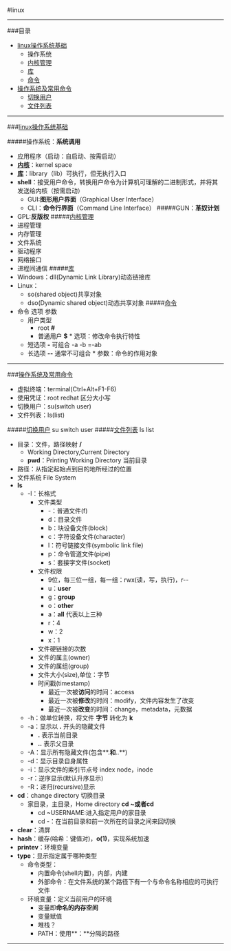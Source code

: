 #linux

---

###目录

* [linux操作系统基础](#linux操作系统基础)
	* 操作系统
	* [内核管理](#内核管理)
	* [库](#库)
	* [命令](#命令)
* [操作系统及常用命令](#操作系统及常用命令)
	* [切换用户](#切换用户)
    * [文件列表](#文件列表)

---

###[linux操作系统基础](id:linux操作系统基础)

#####操作系统：**系统调用**

  * 应用程序（启动：自启动、按需启动）
  * **[内核](#内核管理)**：kernel space
  * **[库](#库)**：library（lib）可执行，但无执行入口
  * **shell**：接受用户命令，转换用户命令为计算机可理解的二进制形式，并将其发送给内核（按需启动）
      * GUI:**图形用户界面**（Graphical User Interface）
      * CLI：**命令行界面**（Command Line Interface）
#####GUN：**革奴计划**
   * GPL:**反版权**
#####[内核管理](id:内核管理)
   * 进程管理
   * 内存管理
   * 文件系统
   * 驱动程序
   * 网络接口
   * 进程间通信 
#####[库](id:库)
   * Windows：dll(Dynamic Link Library)动态链接库
   * Linux：
      * so(shared object)共享对象
      * dso(Dynamic shared object)动态共享对象
#####[命令](id:命令)
   * 命令 选项 参数 
     * 用户类型
      	* root **#**
        * 普通用户 **$**
    * 选项：修改命令执行特性
      * 短选项 **-** 可组合 -a -b =-ab
      * 长选项 **--** 通常不可组合
    * 参数：命令的作用对象 

---

###[操作系统及常用命令](id:操作系统及常用命令)

   * 虚拟终端：terminal(Ctrl+Alt+F1-F6)
   * 使用凭证：root redhat  区分大小写
   * 切换用户：su(switch user)
   * 文件列表：ls(list) 
   
#####[切换用户](id:切换用户)
su switch user
#####[文件列表](id:文件列表)
ls list
 
  * 目录：文件，路径映射  **/**
    * Working Directory,Current Directory
    * **pwd**：Printing Working Directory 当前目录
  * 路径：从指定起始点到目的地所经过的位置
  * 文件系统 File System
  * **ls**
    * -l：长格式
       * 文件类型
          * -：普通文件(f)
          * d：目录文件
          * b：块设备文件(block)
          * c：字符设备文件(character)
          * l：符号链接文件(symbolic link file)
          * p：命令管道文件(pipe)
          * s：套接字文件(socket)
        * 文件权限
          * 9位，每三位一组，每一组：rwx(读，写，执行)，r--
          * u：**user**
          * g：**group**
          * o：**other**
          * a：**all** 代表以上三种
          * r：4
          * w：2
          * x：1
        * 文件硬链接的次数
        * 文件的属主(owner)
        * 文件的属组(group)
        * 文件大小(size),单位：字节
        * 时间戳(timestamp)
          * 最近一次被**访问**的时间：access
          * 最近一次被**修改**的时间：modify，文件内容发生了改变
          * 最近一次被**改变**的时间：change，metadata，元数据
    * -h：做单位转换，将文件 **字节** 转化为 **k**
    * -a：显示以 **.** 开头的隐藏文件
       * **.** 表示当前目录
       * **..** 表示父目录
    * -A：显示所有隐藏文件(包含**.**和**..**)
    * -d：显示目录自身属性
    * -i：显示文件的索引节点号 index node，inode
    * -r：逆序显示(默认升序显示)
    * -R：递归(recursive)显示
 * **cd**：change directory 切换目录
    * 家目录，主目录，Home directory **cd ~**或者**cd**  
   	   * cd ~USERNAME:进入指定用户的家目录
   	   * cd -：在当前目录和前一次所在的目录之间来回切换
 * **clear**：清屏
 * **hash**：缓存(哈希：键值对)，**o(1)**，实现系统加速
 * **printev**：环境变量
 * **type**：显示指定属于哪种类型
	* 命令类型：
	   * 内置命令(shell内置)，内部，内建
	   * 外部命令：在文件系统的某个路径下有一个与命令名称相应的可执行文件
	* 环境变量：定义当前用户的环境
	   * 变量即**命名的内存空间**
	   * 变量赋值
	   * 堆栈？
	   * PATH：使用**：**分隔的路径

---